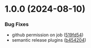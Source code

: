 # 1.0.0 (2024-08-10)


### Bug Fixes

* github permission on job ([519fd54](https://github.com/rmdhnsyahrul/template/commit/519fd54e67ab25d2e6d52ddedac77946c884e16c))
* semantic release plugins ([b454204](https://github.com/rmdhnsyahrul/template/commit/b454204fdb19229df89d2b8ba803a3edb98b44cf))
